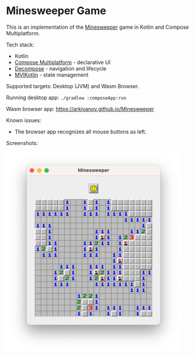 # Minesweeper Game

This is an implementation of the [Minesweeper](https://en.wikipedia.org/wiki/Minesweeper_(video_game)) game in Kotlin and Compose Multiplatform. 

Tech stack:

- Kotlin
- [Compose Multiplatform](https://github.com/JetBrains/compose-multiplatform) - declarative UI
- [Decompose](https://github.com/arkivanov/Decompose) - navigation and lifecycle
- [MVIKotlin](https://github.com/arkivanov/MVIKotlin) - state management

Supported targets: Desktop (JVM) and Wasm Browser.

Running desktop app: `./gradlew :composeApp:run`

Wasm browser app: https://arkivanov.github.io/Minesweeper

Known issues:

- The browser app recognizes all mouse buttons as left.

Screenshots:

![Desktop app](assets/desktop_app.png)
